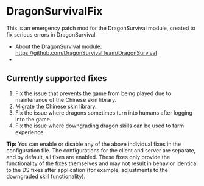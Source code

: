 # DragonSurvivalFix
This is an emergency patch mod for the DragonSurvival module, created to fix serious errors in DragonSurvival.
- About the DragonSurvival module: https://github.com/DragonSurvivalTeam/DragonSurvival
- 
## Currently supported fixes
1. Fix the issue that prevents the game from being played due to maintenance of the Chinese skin library.
2. Migrate the Chinese skin library.
3. Fix the issue where dragons sometimes turn into humans after logging into the game.
4. Fix the issue where downgrading dragon skills can be used to farm experience.

**Tip:**
You can enable or disable any of the above individual fixes in the configuration file. The configurations for the client and server are separate, and by default, all fixes are enabled. These fixes only provide the functionality of the fixes themselves and may not result in behavior identical to the DS fixes after application (for example, adjustments to the downgraded skill functionality).
